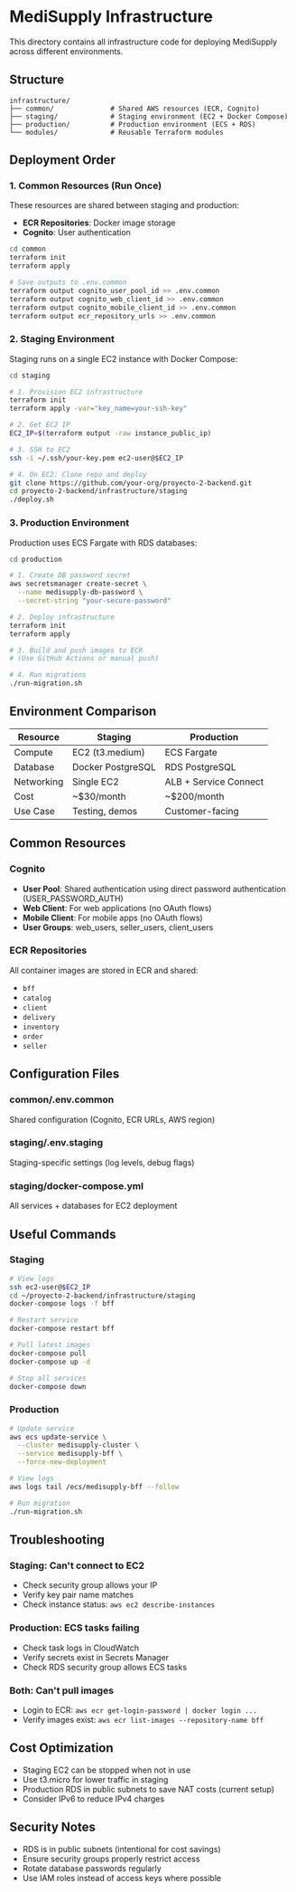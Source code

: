 # MediSupply Infrastructure

This directory contains all infrastructure code for deploying MediSupply across different environments.

## Structure

```
infrastructure/
├── common/              # Shared AWS resources (ECR, Cognito)
├── staging/             # Staging environment (EC2 + Docker Compose)
├── production/          # Production environment (ECS + RDS)
└── modules/             # Reusable Terraform modules
```

## Deployment Order

### 1. Common Resources (Run Once)

These resources are shared between staging and production:
- **ECR Repositories**: Docker image storage
- **Cognito**: User authentication

```bash
cd common
terraform init
terraform apply

# Save outputs to .env.common
terraform output cognito_user_pool_id >> .env.common
terraform output cognito_web_client_id >> .env.common
terraform output cognito_mobile_client_id >> .env.common
terraform output ecr_repository_urls >> .env.common
```

### 2. Staging Environment

Staging runs on a single EC2 instance with Docker Compose:

```bash
cd staging

# 1. Provision EC2 infrastructure
terraform init
terraform apply -var="key_name=your-ssh-key"

# 2. Get EC2 IP
EC2_IP=$(terraform output -raw instance_public_ip)

# 3. SSH to EC2
ssh -i ~/.ssh/your-key.pem ec2-user@$EC2_IP

# 4. On EC2: Clone repo and deploy
git clone https://github.com/your-org/proyecto-2-backend.git
cd proyecto-2-backend/infrastructure/staging
./deploy.sh
```

### 3. Production Environment

Production uses ECS Fargate with RDS databases:

```bash
cd production

# 1. Create DB password secret
aws secretsmanager create-secret \
  --name medisupply-db-password \
  --secret-string "your-secure-password"

# 2. Deploy infrastructure
terraform init
terraform apply

# 3. Build and push images to ECR
# (Use GitHub Actions or manual push)

# 4. Run migrations
./run-migration.sh
```

## Environment Comparison

| Resource | Staging | Production |
|----------|---------|------------|
| Compute | EC2 (t3.medium) | ECS Fargate |
| Database | Docker PostgreSQL | RDS PostgreSQL |
| Networking | Single EC2 | ALB + Service Connect |
| Cost | ~$30/month | ~$200/month |
| Use Case | Testing, demos | Customer-facing |

## Common Resources

### Cognito
- **User Pool**: Shared authentication using direct password authentication (USER_PASSWORD_AUTH)
- **Web Client**: For web applications (no OAuth flows)
- **Mobile Client**: For mobile apps (no OAuth flows)
- **User Groups**: web_users, seller_users, client_users

### ECR Repositories
All container images are stored in ECR and shared:
- `bff`
- `catalog`
- `client`
- `delivery`
- `inventory`
- `order`
- `seller`

## Configuration Files

### common/.env.common
Shared configuration (Cognito, ECR URLs, AWS region)

### staging/.env.staging
Staging-specific settings (log levels, debug flags)

### staging/docker-compose.yml
All services + databases for EC2 deployment

## Useful Commands

### Staging

```bash
# View logs
ssh ec2-user@$EC2_IP
cd ~/proyecto-2-backend/infrastructure/staging
docker-compose logs -f bff

# Restart service
docker-compose restart bff

# Pull latest images
docker-compose pull
docker-compose up -d

# Stop all services
docker-compose down
```

### Production

```bash
# Update service
aws ecs update-service \
  --cluster medisupply-cluster \
  --service medisupply-bff \
  --force-new-deployment

# View logs
aws logs tail /ecs/medisupply-bff --follow

# Run migration
./run-migration.sh
```

## Troubleshooting

### Staging: Can't connect to EC2
- Check security group allows your IP
- Verify key pair name matches
- Check instance status: `aws ec2 describe-instances`

### Production: ECS tasks failing
- Check task logs in CloudWatch
- Verify secrets exist in Secrets Manager
- Check RDS security group allows ECS tasks

### Both: Can't pull images
- Login to ECR: `aws ecr get-login-password | docker login ...`
- Verify images exist: `aws ecr list-images --repository-name bff`

## Cost Optimization

- Staging EC2 can be stopped when not in use
- Use t3.micro for lower traffic in staging
- Production RDS in public subnets to save NAT costs (current setup)
- Consider IPv6 to reduce IPv4 charges

## Security Notes

- RDS is in public subnets (intentional for cost savings)
- Ensure security groups properly restrict access
- Rotate database passwords regularly
- Use IAM roles instead of access keys where possible
